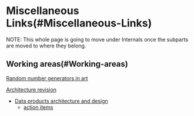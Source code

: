 Miscellaneous Links(#Miscellaneous-Links)
============================================

NOTE: This whole page is going to move under Internals once the subparts are moved to where they belong.

Working areas(#Working-areas)
--------------------------------

[Random number generators in art](Random_number_generators_in_art)

[Architecture revision](Architecture_revision)

-   [Data products architecture and design](Data_products_architecture_and_design)
    -   [action items](DataProductsArchitectureActionItems)
